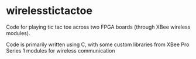 # wirelesstictactoe
Code for playing tic tac toe across two FPGA boards (through XBee wireless modules).

Code is primarily written using C, with some custom libraries from XBee Pro Series 1 modules for wireless
communication

